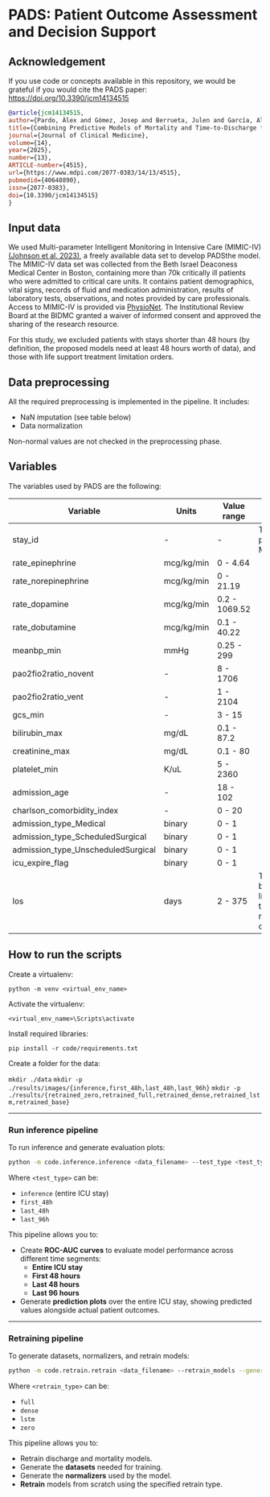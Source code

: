 # PADS: Patient Outcome Assessment and Decision Support

## Acknowledgement

If you use code or concepts available in this repository, we would be grateful if you would cite the PADS paper: https://doi.org/10.3390/jcm14134515


```bibtex
@article{jcm14134515,
author={Pardo, Àlex and Gómez, Josep and Berrueta, Julen and García, Alejandro and Manrique, Sara and Rodríguez, Alejandro and Bodí, María},
title={Combining Predictive Models of Mortality and Time-to-Discharge for Improved Outcome Assessment in Intensive Care Units},
journal={Journal of Clinical Medicine},
volume={14},
year={2025},
number={13},
ARTICLE-number={4515},
url={https://www.mdpi.com/2077-0383/14/13/4515},
pubmedid={40648890},
issn={2077-0383},
doi={10.3390/jcm14134515}
}
```


## Input data

We used Multi-parameter Intelligent Monitoring in Intensive Care (MIMIC-IV) [(Johnson et al. 2023)](https://www.nature.com/articles/s41597-022-01899-x), a freely available data set to develop PADSthe model. The MIMIC-IV data set was collected from the Beth Israel Deaconess Medical Center in Boston, containing more than 70k critically ill patients who were admitted to critical care units. It contains patient demographics, vital signs, records of fluid and medication administration, results of laboratory tests, observations, and notes provided by care professionals. Access to MIMIC-IV is provided via [PhysioNet](https://physionet.org/content/mimiciv/3.1/). The Institutional Review Board at the BIDMC granted a waiver of informed consent and approved the sharing of the research resource.

For this study, we excluded patients with stays shorter than 48 hours (by definition, the proposed models need at least 48 hours worth of data), and those with life support treatment limitation orders.

## Data preprocessing

All the required preprocessing is implemented in the pipeline. It includes:
- NaN imputation (see table below)
- Data normalization

Non-normal values are not checked in the preprocessing phase.

## Variables

The variables used by PADS are the following:


| Variable | Units | Value range | Notes |
| --- | --- | --- | --- |
|stay_id| - | - |The stay ID provided by MIMIC-IV|
|rate_epinephrine| mcg/kg/min | 0 - 4.64 ||
|rate_norepinephrine| mcg/kg/min | 0 - 21.19 ||
|rate_dopamine| mcg/kg/min | 0.2 - 1069.52 ||
|rate_dobutamine| mcg/kg/min | 0.1 - 40.22 ||
|meanbp_min| mmHg | 0.25 - 299 ||
|pao2fio2ratio_novent| - | 8 - 1706 ||
|pao2fio2ratio_vent| - | 1 - 2104 ||
|gcs_min| - | 3 - 15 ||
|bilirubin_max| mg/dL | 0.1 - 87.2 ||
|creatinine_max| mg/dL |  0.1 - 80 ||
|platelet_min| K/uL | 5 - 2360 ||
|admission_age| - |  18 - 102 ||
|charlson_comorbidity_index| - | 0 - 20 ||
|admission_type_Medical| binary | 0 - 1 ||
|admission_type_ScheduledSurgical| binary | 0 - 1 ||
|admission_type_UnscheduledSurgical| binary | 0 - 1 ||
|icu_expire_flag| binary | 0 - 1 ||
|los| days | 2 - 375 | The lower bound is limited due to the requirements of the model|


## How to run the scripts

Create a virtualenv:

`python -m venv <virtual_env_name>`

Activate the virtualenv:

`<virtual_env_name>\Scripts\activate`

Install required libraries:

`pip install -r code/requirements.txt`

Create a folder for the data:

`mkdir ./data`
`mkdir -p ./results/images/{inference,first_48h,last_48h,last_96h}`
`mkdir -p ./results/{retrained_zero,retrained_full,retrained_dense,retrained_lstm,retrained_base}`

---

### Run inference pipeline

To run inference and generate evaluation plots:

```bash
python -m code.inference.inference <data_filename> --test_type <test_type>
```

Where `<test_type>` can be:
- `inference` (entire ICU stay)
- `first_48h`
- `last_48h`
- `last_96h`

This pipeline allows you to:

- Create **ROC-AUC curves** to evaluate model performance across different time segments:
  - **Entire ICU stay**
  - **First 48 hours**
  - **Last 48 hours**
  - **Last 96 hours**
- Generate **prediction plots** over the entire ICU stay, showing predicted values alongside actual patient outcomes.

---

### Retraining pipeline

To generate datasets, normalizers, and retrain models:

```bash
python -m code.retrain.retrain <data_filename> --retrain_models --generate_datasets --generate_normalizers --retrain_type <retrain_type>
```

Where `<retrain_type>` can be:
- `full`
- `dense`
- `lstm`
- `zero`

This pipeline allows you to:

- Retrain discharge and mortality models.
- Generate the **datasets** needed for training.
- Generate the **normalizers** used by the model.
- **Retrain** models from scratch using the specified retrain type.
